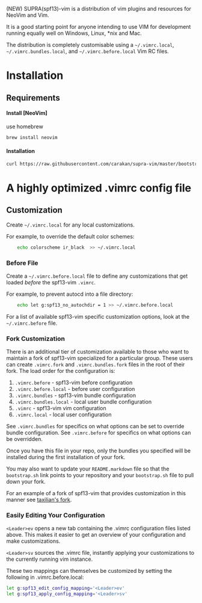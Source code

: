 (NEW) SUPRA(spf13)-vim is a distribution of vim plugins and resources for NeoVim and Vim.

It is a good starting point for anyone intending to use VIM for development running equally well on Windows, Linux, \*nix and Mac.

The distribution is completely customisable using a `~/.vimrc.local`, `~/.vimrc.bundles.local`, and `~/.vimrc.before.local` Vim RC files.

# Installation

## Requirements

#### Install [NeoVim]

use homebrew

```zsh
brew install neovim
```

#### Installation

```zsh
curl https://raw.githubusercontent.com/carakan/supra-vim/master/bootstrap.sh -L > supra-vim.sh && sh supra-vim.sh
```

# A highly optimized .vimrc config file

## Customization

Create `~/.vimrc.local` for any local
customizations.

For example, to override the default color schemes:

```zsh
    echo colorscheme ir_black  >> ~/.vimrc.local
```

### Before File

Create a `~/.vimrc.before.local` file to define any customizations
that get loaded _before_ the spf13-vim `.vimrc`.

For example, to prevent autocd into a file directory:

```bash
    echo let g:spf13_no_autochdir = 1 >> ~/.vimrc.before.local
```

For a list of available spf13-vim specific customization options, look at the `~/.vimrc.before` file.

### Fork Customization

There is an additional tier of customization available to those who want to maintain a
fork of spf13-vim specialized for a particular group. These users can create `.vimrc.fork`
and `.vimrc.bundles.fork` files in the root of their fork. The load order for the configuration is:

1. `.vimrc.before` - spf13-vim before configuration
2. `.vimrc.before.local` - before user configuration
3. `.vimrc.bundles` - spf13-vim bundle configuration
4. `.vimrc.bundles.local` - local user bundle configuration
5. `.vimrc` - spf13-vim vim configuration
6. `.vimrc.local` - local user configuration

See `.vimrc.bundles` for specifics on what options can be set to override bundle configuration. See `.vimrc.before` for specifics
on what options can be overridden.

Once you have this file in your repo, only the bundles you specified will be installed during the first installation of your fork.

You may also want to update your `README.markdown` file so that the `bootstrap.sh` link points to your repository and your `bootstrap.sh`
file to pull down your fork.

For an example of a fork of spf13-vim that provides customization in this manner see [taxilian's fork](https://github.com/taxilian/spf13-vim).

### Easily Editing Your Configuration

`<Leader>ev` opens a new tab containing the .vimrc configuration files listed above. This makes it easier to get an overview of your
configuration and make customizations.

`<Leader>sv` sources the .vimrc file, instantly applying your customizations to the currently running vim instance.

These two mappings can themselves be customized by setting the following in .vimrc.before.local:

```bash
let g:spf13_edit_config_mapping='<Leader>ev'
let g:spf13_apply_config_mapping='<Leader>sv'
```
